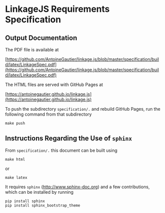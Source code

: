 # LinkageJS Requirements Specification

## Output Documentation

The PDF file is available at

[https://github.com/AntoineGautier/linkage.js/blob/master/specification/build/latex/LinkageSpec.pdf](https://github.com/AntoineGautier/linkage.js/blob/master/specification/build/latex/LinkageSpec.pdf)

The HTML files are served with GitHub Pages at

[https://antoinegautier.github.io/linkage.js](https://antoinegautier.github.io/linkage.js)

To push the subdirectory `specification/.` and rebuild GitHub Pages, run the following command from that subdirectory

```
make push
```

## Instructions Regarding the Use of `sphinx`

From `specification/.` this document can be built using

```
make html
```

or

```
make latex
```

It requires `sphinx` (http://www.sphinx-doc.org) and a few contributions, which can be installed by running

```
pip install sphinx
pip install sphinx_bootstrap_theme
```
